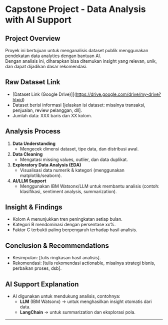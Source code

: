 # Capstone Project - Data Analysis with AI Support

## Project Overview
Proyek ini bertujuan untuk menganalisis dataset publik menggunakan pendekatan data analytics dengan bantuan AI.  
Dengan analisis ini, diharapkan bisa ditemukan insight yang relevan, unik, dan dapat dijadikan dasar rekomendasi.

## Raw Dataset Link
- [Dataset Link (Google Drive)][(https://drive.google.com/drive/my-drive?hl=id)
- Dataset berisi informasi [jelaskan isi dataset: misalnya transaksi, penjualan, review pelanggan, dll].  
- Jumlah data: XXX baris dan XX kolom.  

## Analysis Process
1. **Data Understanding**  
   - Mengecek dimensi dataset, tipe data, dan distribusi awal.
2. **Data Cleaning**  
   - Mengatasi missing values, outlier, dan data duplikat.
3. **Exploratory Data Analysis (EDA)**  
   - Visualisasi data numerik & kategori (menggunakan matplotlib/seaborn).
4. **AI/LLM Support**  
   - Menggunakan IBM Watsonx/LLM untuk membantu analisis (contoh: klasifikasi, sentiment analysis, summarization).  

## Insight & Findings
- Kolom A menunjukkan tren peningkatan setiap bulan.  
- Kategori B mendominasi dengan persentase xx%.  
- Faktor C terbukti paling berpengaruh terhadap hasil analisis.  

## Conclusion & Recommendations
- Kesimpulan: [tulis ringkasan hasil analisis].  
- Rekomendasi: [tulis rekomendasi actionable, misalnya strategi bisnis, perbaikan proses, dsb].

## AI Support Explanation
- AI digunakan untuk mendukung analisis, contohnya:  
  - **LLM** (IBM Watsonx) → untuk menghasilkan insight otomatis dari data.  
  - **LangChain** → untuk summarization dan eksplorasi pola.  

---


